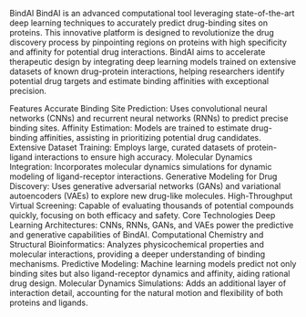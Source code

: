 BindAI
BindAI is an advanced computational tool leveraging state-of-the-art deep learning techniques to accurately predict drug-binding sites on proteins. This innovative platform is designed to revolutionize the drug discovery process by pinpointing regions on proteins with high specificity and affinity for potential drug interactions. BindAI aims to accelerate therapeutic design by integrating deep learning models trained on extensive datasets of known drug-protein interactions, helping researchers identify potential drug targets and estimate binding affinities with exceptional precision.

Features
Accurate Binding Site Prediction: Uses convolutional neural networks (CNNs) and recurrent neural networks (RNNs) to predict precise binding sites.
Affinity Estimation: Models are trained to estimate drug-binding affinities, assisting in prioritizing potential drug candidates.
Extensive Dataset Training: Employs large, curated datasets of protein-ligand interactions to ensure high accuracy.
Molecular Dynamics Integration: Incorporates molecular dynamics simulations for dynamic modeling of ligand-receptor interactions.
Generative Modeling for Drug Discovery: Uses generative adversarial networks (GANs) and variational autoencoders (VAEs) to explore new drug-like molecules.
High-Throughput Virtual Screening: Capable of evaluating thousands of potential compounds quickly, focusing on both efficacy and safety.
Core Technologies
Deep Learning Architectures: CNNs, RNNs, GANs, and VAEs power the predictive and generative capabilities of BindAI.
Computational Chemistry and Structural Bioinformatics: Analyzes physicochemical properties and molecular interactions, providing a deeper understanding of binding mechanisms.
Predictive Modeling: Machine learning models predict not only binding sites but also ligand-receptor dynamics and affinity, aiding rational drug design.
Molecular Dynamics Simulations: Adds an additional layer of interaction detail, accounting for the natural motion and flexibility of both proteins and ligands.
